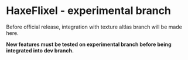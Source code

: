 HaxeFlixel - experimental branch
================================

Before official release, integration with texture altlas branch will be made here.

__New features must be tested on experimental branch before being integrated into dev branch.__
